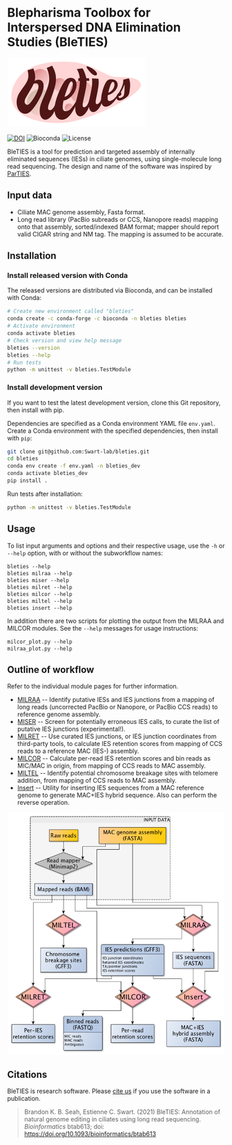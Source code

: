 Blepharisma Toolbox for Interspersed DNA Elimination Studies (BleTIES)
======================================================================

![BLETIES logo](./bleties_logo.png)

[![DOI](https://zenodo.org/badge/294123134.svg)](https://zenodo.org/badge/latestdoi/294123134)
![Bioconda](https://img.shields.io/conda/vn/bioconda/bleties.svg)
![License](https://img.shields.io/github/license/Swart-lab/bleties.svg)

BleTIES is a tool for prediction and targeted assembly of internally eliminated
sequences (IESs) in ciliate genomes, using single-molecule long read
sequencing. The design and name of the software was inspired by
[ParTIES](https://github.com/oarnaiz/ParTIES).


Input data
----------

 * Ciliate MAC genome assembly, Fasta format.
 * Long read library (PacBio subreads or CCS, Nanopore reads) mapping onto that
   assembly, sorted/indexed BAM format; mapper should report valid CIGAR string
   and NM tag. The mapping is assumed to be accurate.


Installation
------------

### Install released version with Conda

The released versions are distributed via Bioconda, and can be installed with Conda:

```bash
# Create new environment called "bleties"
conda create -c conda-forge -c bioconda -n bleties bleties
# Activate environment
conda activate bleties
# Check version and view help message
bleties --version
bleties --help
# Run tests
python -m unittest -v bleties.TestModule
```


### Install development version

If you want to test the latest development version, clone this Git repository,
then install with pip.

Dependencies are specified as a Conda environment YAML file `env.yaml`. Create a
Conda environment with the specified dependencies, then install with `pip`:

```bash
git clone git@github.com:Swart-lab/bleties.git
cd bleties
conda env create -f env.yaml -n bleties_dev
conda activate bleties_dev
pip install .
```

Run tests after installation:

```bash
python -m unittest -v bleties.TestModule
```


Usage
-----

To list input arguments and options and their respective usage, use the `-h` or
`--help` option, with or without the subworkflow names:

```
bleties --help
bleties milraa --help
bleties miser --help
bleties milret --help
bleties milcor --help
bleties miltel --help
bleties insert --help
```

In addition there are two scripts for plotting the output from the MILRAA and
MILCOR modules. See the `--help` messages for usage instructions:

```
milcor_plot.py --help
milraa_plot.py --help
```


Outline of workflow
-------------------

Refer to the individual module pages for further information.

 * [MILRAA](milraa.md) -- Identify putative IESs and IES junctions from a
   mapping of long reads (uncorrected PacBio or Nanopore, or PacBio CCS reads)
   to reference genome assembly.
 * [MISER](miser.md) -- Screen for potentially erroneous IES calls, to curate
   the list of putative IES junctions (experimental!).
 * [MILRET](milret.md) -- Use curated IES junctions, or IES junction
   coordinates from third-party tools, to calculate IES retention scores from
   mapping of CCS reads to a reference MAC (IES-) assembly.
 * [MILCOR](milcor.md) -- Calculate per-read IES retention scores and bin reads
   as MIC/MAC in origin, from mapping of CCS reads to MAC assembly.
 * [MILTEL](miltel.md) -- Identify potential chromosome breakage sites with
   telomere addition, from mapping of CCS reads to MAC assembly.
 * [Insert](insert.md) -- Utility for inserting IES sequences from a MAC
   reference genome to generate MAC+IES hybrid sequence. Also can perform the
   reverse operation.

![BleTIES flowchart](bleties_flowchart.png)

Citations
---------

BleTIES is research software. Please [cite us](CITATION.md) if you use the
software in a publication.

> Brandon K. B. Seah, Estienne C. Swart. (2021) BleTIES: Annotation of natural
> genome editing in ciliates using long read sequencing. *Bioinformatics*
> btab613; doi: https://doi.org/10.1093/bioinformatics/btab613
